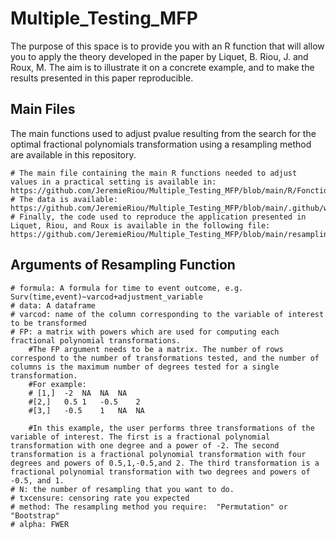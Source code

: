 # Multiple_Testing_MFP
The purpose of this space is to provide you with an R function that will allow you to apply the theory developed in the paper by Liquet, B. Riou, J. and Roux, M. The aim is to illustrate it on a concrete example, and to make the results presented in this paper reproducible.


## Main Files
The main functions used to adjust pvalue resulting from the search for the optimal fractional polynomials transformation using a resampling method are available in this repository.

    # The main file containing the main R functions needed to adjust values in a practical setting is available in:
    https://github.com/JeremieRiou/Multiple_Testing_MFP/blob/main/R/Fonctions_MFP.R
    # The data is available:  https://github.com/JeremieRiou/Multiple_Testing_MFP/blob/main/.github/worflows/MPNmultistate(2).Rdata
    # Finally, the code used to reproduce the application presented in Liquet, Riou, and Roux is available in the following file:
    https://github.com/JeremieRiou/Multiple_Testing_MFP/blob/main/resampling_MFP.R 


## Arguments of Resampling Function
    # formula: A formula for time to event outcome, e.g. Surv(time,event)~varcod+adjustment_variable
    # data: A dataframe 
    # varcod: name of the column corresponding to the variable of interest to be transformed
    # FP: a matrix with powers which are used for computing each fractional polynomial transformations. 
        #The FP argument needs to be a matrix. The number of rows correspond to the number of transformations tested, and the number of columns is the maximum number of degrees tested for a single transformation.
        #For example:
        # [1,]	-2	NA	NA	NA
        #[2,]	0.5	1	-0.5	2
        #[3,]	-0.5	1	NA	NA

        #In this example, the user performs three transformations of the variable of interest. The first is a fractional polynomial transformation with one degree and a power of -2. The second transformation is a fractional polynomial transformation with four degrees and powers of 0.5,1,-0.5,and 2. The third transformation is a fractional polynomial transformation with two degrees and powers of -0.5, and 1.
    # N: the number of resampling that you want to do.
    # txcensure: censoring rate you expected
    # method: The resampling method you require:  "Permutation" or "Bootstrap"
    # alpha: FWER 
  
